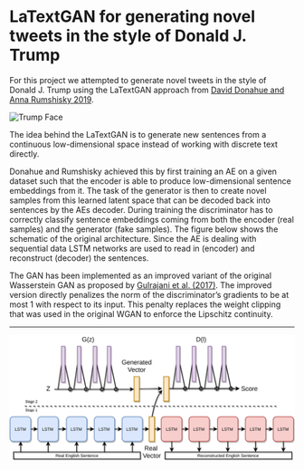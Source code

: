 # LaTextGAN for generating novel tweets in the style of Donald J. Trump 
For this project we attempted to generate novel tweets in the style of Donald J. Trump  using the LaTextGAN approach from [David Donahue and Anna Rumshisky 2019](https://arxiv.org/pdf/1810.06640.pdf).

![Trump Face](https://cdn.talkingpointsmemo.com/wp-content/uploads/2019/06/trump-hiss.jpg)


The idea behind the LaTextGAN is to generate new sentences from a continuous low-dimensional space instead of working with discrete text directly. 
  
Donahue and Rumshisky achieved this by first training an AE on a given dataset such that the encoder is able to produce low-dimensional sentence embeddings from it. The task of the generator is then to create novel samples from this learned latent space that can be decoded back into sentences by the AEs decoder. During training the discriminator has to correctly classify sentence embeddings coming from both the encoder (real samples) and the generator (fake samples). The figure below shows the schematic of the original architecture. Since the AE is dealing with sequential data LSTM networks are used to read in (encoder) and reconstruct (decoder) the sentences.  
  
The GAN has been implemented as an improved variant of the original Wasserstein GAN as proposed by [Gulrajani et al. (2017)](https://arxiv.org/pdf/1704.00028.pdf). The improved version directly penalizes the norm of the discriminator’s gradients to be at most 1 with respect to its input. This penalty replaces the weight clipping that was used in the original WGAN to enforce the Lipschitz continuity. 


---

![Original LaTextGAN Architecture](https://github.com/GerritBartels/LaTextGAN/blob/main/LaTextGAN_Schematic.jpg?raw=true)
